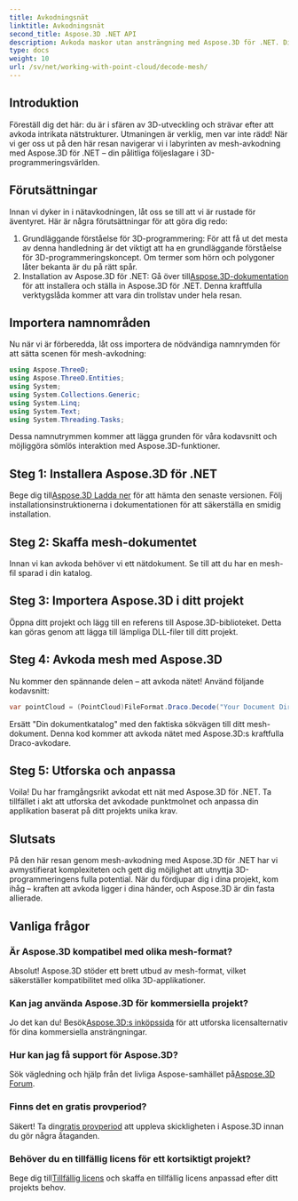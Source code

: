 ```yaml
---
title: Avkodningsnät
linktitle: Avkodningsnät
second_title: Aspose.3D .NET API
description: Avkoda maskor utan ansträngning med Aspose.3D för .NET. Din inkörsport till sömlös 3D-programmering. Utforska, anpassa och lyft dina projekt.
type: docs
weight: 10
url: /sv/net/working-with-point-cloud/decode-mesh/
---
```

## Introduktion
Föreställ dig det här: du är i sfären av 3D-utveckling och strävar efter att avkoda intrikata nätstrukturer. Utmaningen är verklig, men var inte rädd! När vi ger oss ut på den här resan navigerar vi i labyrinten av mesh-avkodning med Aspose.3D för .NET – din pålitliga följeslagare i 3D-programmeringsvärlden.
## Förutsättningar
Innan vi dyker in i nätavkodningen, låt oss se till att vi är rustade för äventyret. Här är några förutsättningar för att göra dig redo:
1. Grundläggande förståelse för 3D-programmering:
   För att få ut det mesta av denna handledning är det viktigt att ha en grundläggande förståelse för 3D-programmeringskoncept. Om termer som hörn och polygoner låter bekanta är du på rätt spår.
2. Installation av Aspose.3D för .NET:
    Gå över till[Aspose.3D-dokumentation](https://reference.aspose.com/3d/net/) för att installera och ställa in Aspose.3D för .NET. Denna kraftfulla verktygslåda kommer att vara din trollstav under hela resan.
## Importera namnområden
Nu när vi är förberedda, låt oss importera de nödvändiga namnrymden för att sätta scenen för mesh-avkodning:
```csharp
using Aspose.ThreeD;
using Aspose.ThreeD.Entities;
using System;
using System.Collections.Generic;
using System.Linq;
using System.Text;
using System.Threading.Tasks;
```
Dessa namnutrymmen kommer att lägga grunden för våra kodavsnitt och möjliggöra sömlös interaktion med Aspose.3D-funktioner.
## Steg 1: Installera Aspose.3D för .NET
   
 Bege dig till[Aspose.3D Ladda ner](https://releases.aspose.com/3d/net/) för att hämta den senaste versionen. Följ installationsinstruktionerna i dokumentationen för att säkerställa en smidig installation.
## Steg 2: Skaffa mesh-dokumentet
Innan vi kan avkoda behöver vi ett nätdokument. Se till att du har en mesh-fil sparad i din katalog.
## Steg 3: Importera Aspose.3D i ditt projekt
Öppna ditt projekt och lägg till en referens till Aspose.3D-biblioteket. Detta kan göras genom att lägga till lämpliga DLL-filer till ditt projekt.
## Steg 4: Avkoda mesh med Aspose.3D
Nu kommer den spännande delen – att avkoda nätet! Använd följande kodavsnitt:
```csharp
var pointCloud = (PointCloud)FileFormat.Draco.Decode("Your Document Directory" + "point_cloud_no_qp.drc");
```
Ersätt "Din dokumentkatalog" med den faktiska sökvägen till ditt mesh-dokument. Denna kod kommer att avkoda nätet med Aspose.3D:s kraftfulla Draco-avkodare.
## Steg 5: Utforska och anpassa
Voila! Du har framgångsrikt avkodat ett nät med Aspose.3D för .NET. Ta tillfället i akt att utforska det avkodade punktmolnet och anpassa din applikation baserat på ditt projekts unika krav.
## Slutsats
På den här resan genom mesh-avkodning med Aspose.3D för .NET har vi avmystifierat komplexiteten och gett dig möjlighet att utnyttja 3D-programmeringens fulla potential. När du fördjupar dig i dina projekt, kom ihåg – kraften att avkoda ligger i dina händer, och Aspose.3D är din fasta allierade.
## Vanliga frågor
### Är Aspose.3D kompatibel med olika mesh-format?
Absolut! Aspose.3D stöder ett brett utbud av mesh-format, vilket säkerställer kompatibilitet med olika 3D-applikationer.
### Kan jag använda Aspose.3D för kommersiella projekt?
 Jo det kan du! Besök[Aspose.3D:s inköpssida](https://purchase.aspose.com/buy) för att utforska licensalternativ för dina kommersiella ansträngningar.
### Hur kan jag få support för Aspose.3D?
 Sök vägledning och hjälp från det livliga Aspose-samhället på[Aspose.3D Forum](https://forum.aspose.com/c/3d/18).
### Finns det en gratis provperiod?
 Säkert! Ta din[gratis provperiod](https://releases.aspose.com/) att uppleva skickligheten i Aspose.3D innan du gör några åtaganden.
### Behöver du en tillfällig licens för ett kortsiktigt projekt?
 Bege dig till[Tillfällig licens](https://purchase.aspose.com/temporary-license/) och skaffa en tillfällig licens anpassad efter ditt projekts behov.